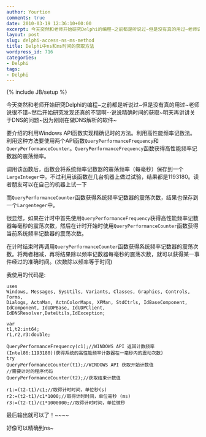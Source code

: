 ```yaml
---
author: Yourtion
comments: true
date: 2010-03-19 12:36:10+00:00
excerpt: 今天突然和老师开始研究Delphi的编程~之前都是听说过~但是没有真的用过~老师说很不错~然后开始研究发现还真的不错啊。说说精确时间的获取~明天再讲讲关于DNS的问题~因为刚刚在做DNS解析的软件~
layout: post
slug: delphi-access-ns-ms-method
title: Delphi中ns和ms时间的获取方法
wordpress_id: 716
categories:
- Delphi
tags:
- Delphi
---
```

{% include JB/setup %}

今天突然和老师开始研究Delphi的编程~之前都是听说过~但是没有真的用过~老师说很不错~然后开始研究发现还真的不错啊···说说精确时间的获取~明天再讲讲关于DNS的问题~因为刚刚在做DNS解析的软件~

要介绍的利用Windows API函数实现精确记时的方法。利用高性能频率记数法。利用这种方法要使用两个API函数```QueryPerformanceFrequency```和```QueryPerformanceCounter```。```QueryPerformanceFrequency```函数获得高性能频率记数器的震荡频率。

调用该函数后，函数会将系统频率记数器的震荡频率（每毫秒）保存到一个```LargeInteger```中。不过利用该函数在几台机器上做过试验，结果都是1193180。读者朋友可以在自己的机器上试一下

而```QueryPerformanceCounter```函数获得系统频率记数器的震荡次数，结果也保存到一个```Largenteger```中。

很显然，如果在计时中首先使用```QueryPerformanceFrequency```获得高性能频率记数器每毫秒的震荡次数，然后在计时开始时使用```QueryPerformanceCounter```函数获得当前系统频率记数器的震荡次数。

在计时结束时再调用```QueryPerformanceCounter```函数获得系统频率记数器的震荡次数。将两者相减，再将结果除以频率记数器每毫秒的震荡次数，就可以获得某一事件经过的准确时间。(次数除以频率等于时间)

我使用的代码是:

```delphi
uses
Windows, Messages, SysUtils, Variants, Classes, Graphics, Controls, Forms,
Dialogs, ActnMan, ActnColorMaps, XPMan, StdCtrls, IdBaseComponent,
IdComponent, IdUDPBase, IdUDPClient, IdDNSResolver,DateUtils,IdException;

var
t1,t2:int64;
r1,r2,r3:double;

QueryPerformanceFrequency(c1);//WINDOWS API 返回计数频率(Intel86:1193180)(获得系统的高性能频率计数器在一毫秒内的震动次数)
try
QueryPerformanceCounter(t1);//WINDOWS API 获取开始计数值
//需要计时的程序代码
QueryPerformanceCounter(t2);//获取结束计数值

r1:=(t2-t1)/c1;//取得计时时间，单位秒(s)
r2:=(t2-t1)/c1*1000;//取得计时时间，单位毫秒 (ms)
r3:=(t2-t1)/c1*1000000;//取得计时时间，单位微秒

```

最后输出就可以了！~~~~

好像可以精确到ns~
